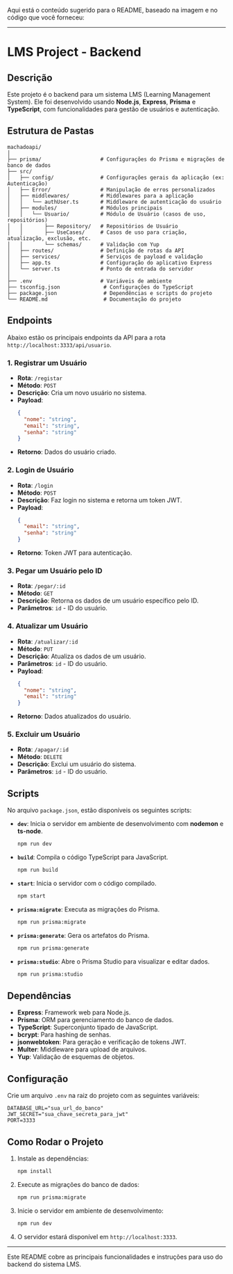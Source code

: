 Aqui está o conteúdo sugerido para o README, baseado na imagem e no código que você forneceu:

---

# LMS Project - Backend

## Descrição
Este projeto é o backend para um sistema LMS (Learning Management System). Ele foi desenvolvido usando **Node.js**, **Express**, **Prisma** e **TypeScript**, com funcionalidades para gestão de usuários e autenticação.

## Estrutura de Pastas

```
machadoapi/
│
├── prisma/                   # Configurações do Prisma e migrações de banco de dados
├── src/
│   ├── config/               # Configurações gerais da aplicação (ex: Autenticação)
│   ├── Error/                # Manipulação de erros personalizados
│   ├── middlewares/          # Middlewares para a aplicação
│   │   └── authUser.ts       # Middleware de autenticação do usuário
│   ├── modules/              # Módulos principais
│   │   └── Usuario/          # Módulo de Usuário (casos de uso, repositórios)
│   │       ├── Repository/   # Repositórios de Usuário
│   │       ├── UseCases/     # Casos de uso para criação, atualização, exclusão, etc.
│   │       └── schemas/      # Validação com Yup
│   ├── routes/               # Definição de rotas da API
│   ├── services/             # Serviços de payload e validação
│   ├── app.ts                # Configuração do aplicativo Express
│   └── server.ts             # Ponto de entrada do servidor
│
├── .env                      # Variáveis de ambiente
├── tsconfig.json              # Configurações do TypeScript
├── package.json               # Dependências e scripts do projeto
└── README.md                  # Documentação do projeto
```

## Endpoints

Abaixo estão os principais endpoints da API para a rota `http://localhost:3333/api/usuario`.

### 1. Registrar um Usuário
- **Rota**: `/registar`
- **Método**: `POST`
- **Descrição**: Cria um novo usuário no sistema.
- **Payload**:
  ```json
  {
    "nome": "string",
    "email": "string",
    "senha": "string"
  }
  ```
- **Retorno**: Dados do usuário criado.

### 2. Login de Usuário
- **Rota**: `/login`
- **Método**: `POST`
- **Descrição**: Faz login no sistema e retorna um token JWT.
- **Payload**:
  ```json
  {
    "email": "string",
    "senha": "string"
  }
  ```
- **Retorno**: Token JWT para autenticação.

### 3. Pegar um Usuário pelo ID
- **Rota**: `/pegar/:id`
- **Método**: `GET`
- **Descrição**: Retorna os dados de um usuário específico pelo ID.
- **Parâmetros**: `id` - ID do usuário.

### 4. Atualizar um Usuário
- **Rota**: `/atualizar/:id`
- **Método**: `PUT`
- **Descrição**: Atualiza os dados de um usuário.
- **Parâmetros**: `id` - ID do usuário.
- **Payload**:
  ```json
  {
    "nome": "string",
    "email": "string"
  }
  ```
- **Retorno**: Dados atualizados do usuário.

### 5. Excluir um Usuário
- **Rota**: `/apagar/:id`
- **Método**: `DELETE`
- **Descrição**: Exclui um usuário do sistema.
- **Parâmetros**: `id` - ID do usuário.

## Scripts

No arquivo `package.json`, estão disponíveis os seguintes scripts:

- **`dev`**: Inicia o servidor em ambiente de desenvolvimento com **nodemon** e **ts-node**.
  ```bash
  npm run dev
  ```
- **`build`**: Compila o código TypeScript para JavaScript.
  ```bash
  npm run build
  ```
- **`start`**: Inicia o servidor com o código compilado.
  ```bash
  npm start
  ```
- **`prisma:migrate`**: Executa as migrações do Prisma.
  ```bash
  npm run prisma:migrate
  ```
- **`prisma:generate`**: Gera os artefatos do Prisma.
  ```bash
  npm run prisma:generate
  ```
- **`prisma:studio`**: Abre o Prisma Studio para visualizar e editar dados.
  ```bash
  npm run prisma:studio
  ```

## Dependências

- **Express**: Framework web para Node.js.
- **Prisma**: ORM para gerenciamento do banco de dados.
- **TypeScript**: Superconjunto tipado de JavaScript.
- **bcrypt**: Para hashing de senhas.
- **jsonwebtoken**: Para geração e verificação de tokens JWT.
- **Multer**: Middleware para upload de arquivos.
- **Yup**: Validação de esquemas de objetos.

## Configuração

Crie um arquivo `.env` na raiz do projeto com as seguintes variáveis:

```
DATABASE_URL="sua_url_do_banco"
JWT_SECRET="sua_chave_secreta_para_jwt"
PORT=3333
```

## Como Rodar o Projeto

1. Instale as dependências:
   ```bash
   npm install
   ```

2. Execute as migrações do banco de dados:
   ```bash
   npm run prisma:migrate
   ```

3. Inicie o servidor em ambiente de desenvolvimento:
   ```bash
   npm run dev
   ```

4. O servidor estará disponível em `http://localhost:3333`.

---

Este README cobre as principais funcionalidades e instruções para uso do backend do sistema LMS.
